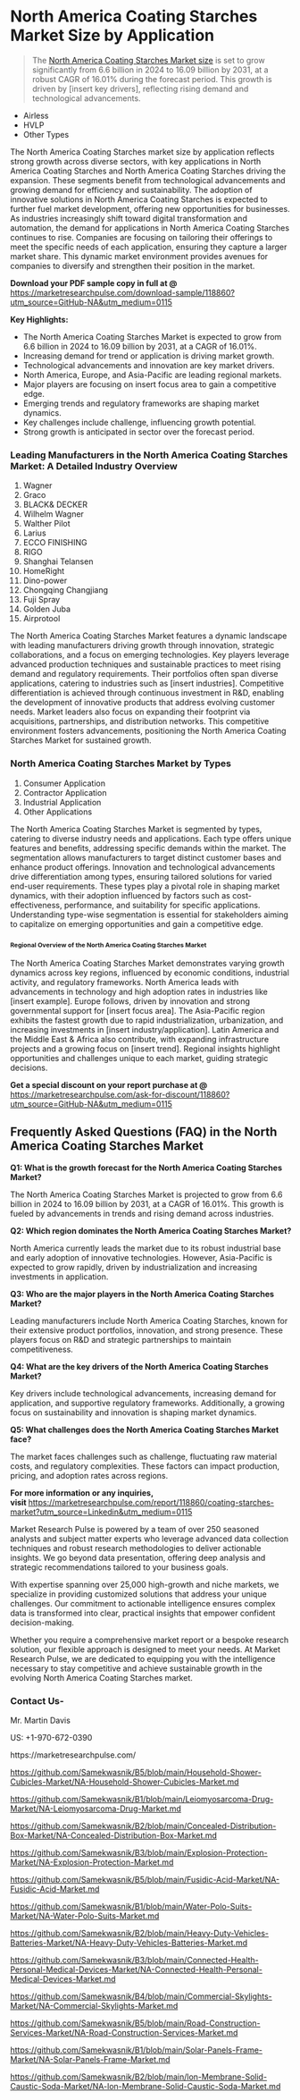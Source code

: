 <h1>North America Coating Starches Market&nbsp;Size by Application</h1><blockquote><p>The <a href="https://marketresearchpulse.com/download-sample/118860?utm_source=GitHub-NA&amp;utm_medium=0115">North America Coating Starches Market size</a> is set to grow significantly from 6.6 billion in 2024 to 16.09 billion by 2031, at a robust CAGR of 16.01% during the forecast period. This growth is driven by [insert key drivers], reflecting rising demand and technological advancements.</p></blockquote><ul><li>Airless<li> HVLP<li> Other Types</li></ul><p>The North America Coating Starches market size by application reflects strong growth across diverse sectors, with key applications in North America Coating Starches and North America Coating Starches driving the expansion. These segments benefit from technological advancements and growing demand for efficiency and sustainability. The adoption of innovative solutions in North America Coating Starches is expected to further fuel market development, offering new opportunities for businesses. As industries increasingly shift toward digital transformation and automation, the demand for applications in North America Coating Starches continues to rise. Companies are focusing on tailoring their offerings to meet the specific needs of each application, ensuring they capture a larger market share. This dynamic market environment provides avenues for companies to diversify and strengthen their position in the market.</p><p><strong>Download your PDF sample copy in full at @ </strong><a href="https://marketresearchpulse.com/download-sample/118860?utm_source=GitHub-NA&amp;utm_medium=0115">https://marketresearchpulse.com/download-sample/118860?utm_source=GitHub-NA&amp;utm_medium=0115</a></p><p><strong>Key Highlights: </strong></p><ul><li>The North America Coating Starches Market is expected to grow from 6.6 billion in 2024 to 16.09 billion by 2031, at a CAGR of 16.01%.</li><li>Increasing demand for trend or application is driving market growth.</li><li>Technological advancements and innovation are key market drivers.</li><li>North America, Europe, and Asia-Pacific are leading regional markets.</li><li>Major players are focusing on insert focus area to gain a competitive edge.</li><li>Emerging trends and regulatory frameworks are shaping market dynamics.</li><li>Key challenges include challenge, influencing growth potential.</li><li>Strong growth is anticipated in sector over the forecast period.</li></ul><h3>Leading Manufacturers in the North America Coating Starches Market: A Detailed Industry Overview</h3><ol><li>Wagner</li><li>Graco</li><li>BLACK& DECKER</li><li>Wilhelm Wagner</li><li>Walther Pilot</li><li>Larius</li><li>ECCO FINISHING</li><li>RIGO</li><li>Shanghai Telansen</li><li>HomeRight</li><li>Dino-power</li><li>Chongqing Changjiang</li><li>Fuji Spray</li><li>Golden Juba</li><li>Airprotool</li></ol><div class="flex max-w-full flex-col flex-grow"><div class="min-h-8 text-message flex w-full flex-col items-end gap-2 whitespace-normal break-words [.text-message+&amp;]:mt-5" dir="auto" data-message-author-role="assistant" data-message-id="fd8432e4-4910-450d-b182-61b7bfb0a01f" data-message-model-slug="gpt-4o"><div class="flex w-full flex-col gap-1 empty:hidden first:pt-[3px]"><div class="markdown prose w-full break-words dark:prose-invert light"><p>The North America Coating Starches Market features a dynamic landscape with leading manufacturers driving growth through innovation, strategic collaborations, and a focus on emerging technologies. Key players leverage advanced production techniques and sustainable practices to meet rising demand and regulatory requirements. Their portfolios often span diverse applications, catering to industries such as [insert industries]. Competitive differentiation is achieved through continuous investment in R&amp;D, enabling the development of innovative products that address evolving customer needs. Market leaders also focus on expanding their footprint via acquisitions, partnerships, and distribution networks. This competitive environment fosters advancements, positioning the North America Coating Starches Market for sustained growth.</p></div></div></div></div><h3>North America Coating Starches Market by Types</h3><ol><li>Consumer Application<li> Contractor Application<li> Industrial Application<li> Other Applications</li></ol><div class="flex max-w-full flex-col flex-grow"><div class="min-h-8 text-message flex w-full flex-col items-end gap-2 whitespace-normal break-words [.text-message+&amp;]:mt-5" dir="auto" data-message-author-role="assistant" data-message-id="084470be-0bb7-4664-bddf-5156b4f41249" data-message-model-slug="gpt-4o-mini"><div class="flex w-full flex-col gap-1 empty:hidden first:pt-[3px]"><div class="markdown prose w-full break-words dark:prose-invert light"><p>The North America Coating Starches Market is segmented by types, catering to diverse industry needs and applications. Each type offers unique features and benefits, addressing specific demands within the market. The segmentation allows manufacturers to target distinct customer bases and enhance product offerings. Innovation and technological advancements drive differentiation among types, ensuring tailored solutions for varied end-user requirements. These types play a pivotal role in shaping market dynamics, with their adoption influenced by factors such as cost-effectiveness, performance, and suitability for specific applications. Understanding type-wise segmentation is essential for stakeholders aiming to capitalize on emerging opportunities and gain a competitive edge.</p></div></div></div></div><h3><span style="font-size: 11px;">Regional Overview of the North America Coating Starches Market</span></h3><div class="flex max-w-full flex-col flex-grow"><div class="min-h-8 text-message flex w-full flex-col items-end gap-2 whitespace-normal break-words [.text-message+&amp;]:mt-5" dir="auto" data-message-author-role="assistant" data-message-id="e9038762-ce64-4e30-91c9-9bd413514231" data-message-model-slug="gpt-4o-mini"><div class="flex w-full flex-col gap-1 empty:hidden first:pt-[3px]"><div class="markdown prose w-full break-words dark:prose-invert light"><p>The North America Coating Starches Market demonstrates varying growth dynamics across key regions, influenced by economic conditions, industrial activity, and regulatory frameworks. North America leads with advancements in technology and high adoption rates in industries like [insert example]. Europe follows, driven by innovation and strong governmental support for [insert focus area]. The Asia-Pacific region exhibits the fastest growth due to rapid industrialization, urbanization, and increasing investments in [insert industry/application]. Latin America and the Middle East &amp; Africa also contribute, with expanding infrastructure projects and a growing focus on [insert trend]. Regional insights highlight opportunities and challenges unique to each market, guiding strategic decisions.</p></div></div></div></div><p><strong>Get a special discount on your report purchase at @ </strong><a href="https://marketresearchpulse.com/ask-for-discount/118860?utm_source=GitHub-NA&amp;utm_medium=0115">https://marketresearchpulse.com/ask-for-discount/118860?utm_source=GitHub-NA&amp;utm_medium=0115</a></p><h2>Frequently Asked Questions (FAQ) in the North America Coating Starches Market</h2><p><strong>Q1: What is the growth forecast for the North America Coating Starches Market?</strong></p><p>The North America Coating Starches Market is projected to grow from 6.6 billion in 2024 to 16.09 billion by 2031, at a CAGR of 16.01%. This growth is fueled by advancements in trends and rising demand across industries.</p><p><strong>Q2: Which region dominates the North America Coating Starches Market?</strong></p><p>North America currently leads the market due to its robust industrial base and early adoption of innovative technologies. However, Asia-Pacific is expected to grow rapidly, driven by industrialization and increasing investments in application.</p><p><strong>Q3: Who are the major players in the North America Coating Starches Market?</strong></p><p>Leading manufacturers include North America Coating Starches, known for their extensive product portfolios, innovation, and strong presence. These players focus on R&amp;D and strategic partnerships to maintain competitiveness.</p><p><strong>Q4: What are the key drivers of the North America Coating Starches Market?</strong></p><p>Key drivers include technological advancements, increasing demand for application, and supportive regulatory frameworks. Additionally, a growing focus on sustainability and innovation is shaping market dynamics.</p><p><strong>Q5: What challenges does the North America Coating Starches Market face?</strong></p><p>The market faces challenges such as challenge, fluctuating raw material costs, and regulatory complexities. These factors can impact production, pricing, and adoption rates across regions.</p><p><strong>For more information or any inquiries, visit&nbsp;</strong><a href="https://marketresearchpulse.com/report/118860/coating-starches-market?utm_source=Linkedin&utm_medium=0115">https://marketresearchpulse.com/report/118860/coating-starches-market?utm_source=Linkedin&utm_medium=0115</a></p><p>Market Research Pulse is powered by a team of over 250 seasoned analysts and subject matter experts who leverage advanced data collection techniques and robust research methodologies to deliver actionable insights. We go beyond data presentation, offering deep analysis and strategic recommendations tailored to your business goals.</p><p>With expertise spanning over 25,000 high-growth and niche markets, we specialize in providing customized solutions that address your unique challenges. Our commitment to actionable intelligence ensures complex data is transformed into clear, practical insights that empower confident decision-making.</p><p>Whether you require a comprehensive market report or a bespoke research solution, our flexible approach is designed to meet your needs. At Market Research Pulse, we are dedicated to equipping you with the intelligence necessary to stay competitive and achieve sustainable growth in the evolving North America Coating Starches market.</p><h3><strong>Contact Us-</strong></h3><p>Mr. Martin Davis</p><p>US: +1-970-672-0390</p><p>https://marketresearchpulse.com/</p><p><a href="https://github.com/Samekwasnik/B5/blob/main/Household-Shower-Cubicles-Market/NA-Household-Shower-Cubicles-Market.md">https://github.com/Samekwasnik/B5/blob/main/Household-Shower-Cubicles-Market/NA-Household-Shower-Cubicles-Market.md</a></p><p><a href="https://github.com/Samekwasnik/B1/blob/main/Leiomyosarcoma-Drug-Market/NA-Leiomyosarcoma-Drug-Market.md">https://github.com/Samekwasnik/B1/blob/main/Leiomyosarcoma-Drug-Market/NA-Leiomyosarcoma-Drug-Market.md</a></p><p><a href="https://github.com/Samekwasnik/B2/blob/main/Concealed-Distribution-Box-Market/NA-Concealed-Distribution-Box-Market.md">https://github.com/Samekwasnik/B2/blob/main/Concealed-Distribution-Box-Market/NA-Concealed-Distribution-Box-Market.md</a></p><p><a href="https://github.com/Samekwasnik/B3/blob/main/Explosion-Protection-Market/NA-Explosion-Protection-Market.md">https://github.com/Samekwasnik/B3/blob/main/Explosion-Protection-Market/NA-Explosion-Protection-Market.md</a></p><p><a href="https://github.com/Samekwasnik/B5/blob/main/Fusidic-Acid-Market/NA-Fusidic-Acid-Market.md">https://github.com/Samekwasnik/B5/blob/main/Fusidic-Acid-Market/NA-Fusidic-Acid-Market.md</a></p><p><a href="https://github.com/Samekwasnik/B1/blob/main/Water-Polo-Suits-Market/NA-Water-Polo-Suits-Market.md">https://github.com/Samekwasnik/B1/blob/main/Water-Polo-Suits-Market/NA-Water-Polo-Suits-Market.md</a></p><p><a href="https://github.com/Samekwasnik/B2/blob/main/Heavy-Duty-Vehicles-Batteries-Market/NA-Heavy-Duty-Vehicles-Batteries-Market.md">https://github.com/Samekwasnik/B2/blob/main/Heavy-Duty-Vehicles-Batteries-Market/NA-Heavy-Duty-Vehicles-Batteries-Market.md</a></p><p><a href="https://github.com/Samekwasnik/B3/blob/main/Connected-Health-Personal-Medical-Devices-Market/NA-Connected-Health-Personal-Medical-Devices-Market.md">https://github.com/Samekwasnik/B3/blob/main/Connected-Health-Personal-Medical-Devices-Market/NA-Connected-Health-Personal-Medical-Devices-Market.md</a></p><p><a href="https://github.com/Samekwasnik/B4/blob/main/Commercial-Skylights-Market/NA-Commercial-Skylights-Market.md">https://github.com/Samekwasnik/B4/blob/main/Commercial-Skylights-Market/NA-Commercial-Skylights-Market.md</a></p><p><a href="https://github.com/Samekwasnik/B5/blob/main/Road-Construction-Services-Market/NA-Road-Construction-Services-Market.md">https://github.com/Samekwasnik/B5/blob/main/Road-Construction-Services-Market/NA-Road-Construction-Services-Market.md</a></p><p><a href="https://github.com/Samekwasnik/B1/blob/main/Solar-Panels-Frame-Market/NA-Solar-Panels-Frame-Market.md">https://github.com/Samekwasnik/B1/blob/main/Solar-Panels-Frame-Market/NA-Solar-Panels-Frame-Market.md</a></p><p><a href="https://github.com/Samekwasnik/B2/blob/main/lon-Membrane-Solid-Caustic-Soda-Market/NA-lon-Membrane-Solid-Caustic-Soda-Market.md">https://github.com/Samekwasnik/B2/blob/main/lon-Membrane-Solid-Caustic-Soda-Market/NA-lon-Membrane-Solid-Caustic-Soda-Market.md</a></p>
